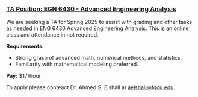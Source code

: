 ### [TA Position: EGN 6430 - Advanced Engineering Analysis](https://aselshall.github.io/aea-ta)

We are seeking a TA for Spring 2025 to assist with grading and other tasks as needed in ENG 6430 Advanced Engineering Analysis. This is an online class and attendance in not required. 

**Requirements:**
- Strong grasp of advanced math, numerical methods, and statistics.
- Familiarity with mathematical modeling preferred.

**Pay:** $17/hour

To apply please conteact Dr. Ahmed S. Elshall at [aelshall@fgcu.edu](mailto:aelshall@fgcu.edu).
